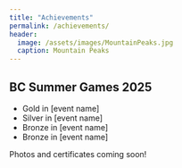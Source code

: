 ```yaml
---
title: "Achievements"
permalink: /achievements/
header:
  image: /assets/images/MountainPeaks.jpg
  caption: Mountain Peaks
---
```


## BC Summer Games 2025
- Gold in [event name]
- Silver in [event name]
- Bronze in [event name]
- Bronze in [event name]

Photos and certificates coming soon!
